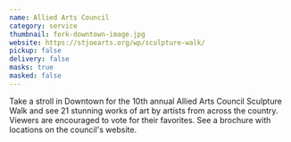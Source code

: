 ```yaml
---
name: Allied Arts Council
category: service
thumbnail: fork-downtown-image.jpg
website: https://stjoearts.org/wp/sculpture-walk/
pickup: false
delivery: false
masks: true
masked: false
---
```

T﻿ake a stroll in Downtown for the 10th annual Allied Arts Council Sculpture Walk and see 21 stunning works of art by artists from across the country. Viewers are encouraged to vote for their favorites. See a brochure with locations on the council's website.